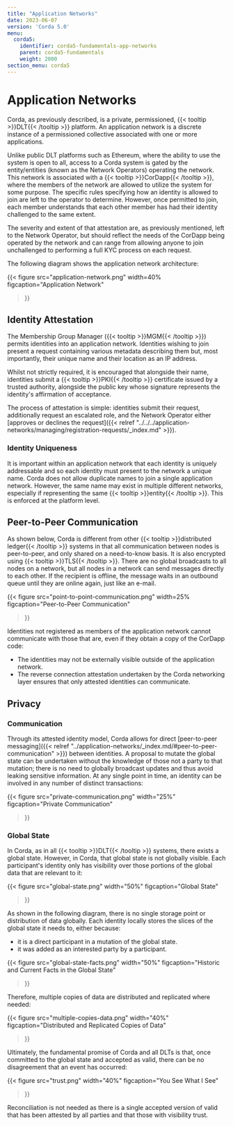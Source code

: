 ```yaml
---
title: "Application Networks"
date: 2023-06-07
version: 'Corda 5.0'
menu:
  corda5:
    identifier: corda5-fundamentals-app-networks
    parent: corda5-fundamentals
    weight: 2000
section_menu: corda5
---
```


# Application Networks

Corda, as previously described, is a private, permissioned, {{< tooltip >}}DLT{{< /tooltip >}} platform.
An application network is a discrete instance of a permissioned collective associated with one or more applications.

Unlike public DLT platforms such as Ethereum, where the ability to use the system is open to all, access to a Corda system is gated by the entity/entities (known as the Network Operators) operating the network. 
This network is associated with a {{< tooltip >}}CorDapp{{< /tooltip >}}, where the members of the network are allowed to utilize the system for some purpose. The specific rules specifying how an identity is allowed to join are left to the operator to determine. 
However, once permitted to join, each member understands that each other member has had their identity challenged to the same extent. 

The severity and extent of that attestation are, as previously mentioned, left to the Network Operator, but should reflect the needs of the CorDapp being operated by the network and can range from allowing anyone to join unchallenged to performing a full KYC process on each request. 

The following diagram shows the application network architecture:

{{< 
  figure
	 src="application-network.png"
   width=40%
	 figcaption="Application Network"
>}}

## Identity Attestation

The Membership Group Manager ({{< tooltip >}}MGM{{< /tooltip >}}) permits identities into an application network. 
Identities wishing to join present a request containing various metadata describing them but, most importantly, their unique name and their location as an IP address.

Whilst not strictly required, it is encouraged that alongside their name, identities submit a {{< tooltip >}}PKI{{< /tooltip >}} certificate issued by a trusted authority, alongside the public key whose signature represents the identity's affirmation of acceptance. 

The process of attestation is simple: identities submit their request, additionally request an escalated role, and the Network Operator either [approves or declines the request]({{< relref "../../../application-networks/managing/registration-requests/_index.md" >}}).

### Identity Uniqueness

It is important within an application network that each identity is uniquely addressable and so each identity must present to the network a unique name.
Corda does not allow duplicate names to join a single application network.
However, the same name may exist in multiple different networks, especially if representing the same {{< tooltip >}}entity{{< /tooltip >}}. 
This is enforced at the platform level.

## Peer-to-Peer Communication

As shown below, Corda is different from other {{< tooltip >}}distributed ledger{{< /tooltip >}} systems in that all communication between nodes is peer-to-peer, and only shared on a need-to-know basis. It is also encrypted using {{< tooltip >}}TLS{{< /tooltip >}}. 
There are no global broadcasts to all nodes on a network, but all nodes in a network can send messages directly to each other. 
If the recipient is offline, the message waits in an outbound queue until they are online again, just like an e-mail.

{{< 
  figure
	 src="point-to-point-communication.png"
   width=25%
	 figcaption="Peer-to-Peer Communication"
>}}

Identities not registered as members of the application network cannot communicate with those that are, even if they obtain a copy of the CorDapp code:
* The identities may not be externally visible outside of the application network.
* The reverse connection attestation undertaken by the Corda networking layer ensures that only attested identities can communicate. 


## Privacy

### Communication

Through its attested identity model, Corda allows for direct [peer-to-peer messaging]({{< relref "../application-networks/_index.md/#peer-to-peer-communication" >}}) between identities. 
A proposal to mutate the global state can be undertaken without the knowledge of those not a party to that mutation; there is no need to globally broadcast updates and thus avoid leaking sensitive information.
At any single point in time, an identity can be involved in any number of distinct transactions:

{{< 
  figure
	 src="private-communication.png"
   width="25%"
	 figcaption="Private Communication"
>}}

### Global State

In Corda, as in all {{< tooltip >}}DLT{{< /tooltip >}} systems, there exists a global state. 
However, in Corda, that global state is not globally visible. 
Each participant's identity only has visibility over those portions of the global data that are relevant to it:

{{< 
  figure
	 src="global-state.png"
   width="50%"
	 figcaption="Global State"
>}}

As shown in the following diagram, there is no single storage point or distribution of data globally. 
Each identity locally stores the slices of the global state it needs to, either because:
* it is a direct participant in a mutation of the global state.
* it was added as an interested party by a participant.

{{< 
  figure
	 src="global-state-facts.png"
   width="50%"
	 figcaption="Historic and Current Facts in the Global State"
>}}

Therefore, multiple copies of data are distributed and replicated where needed:

{{< 
  figure
	 src="multiple-copies-data.png"
   width="40%"
	 figcaption="Distributed and Replicated Copies of Data"
>}}

Ultimately, the fundamental promise of Corda and all DLTs is that, once committed to the global state and accepted as valid, there can be no disagreement that an event has occurred:

{{< 
  figure
	 src="trust.png"
   width="40%"
	 figcaption="You See What I See"
>}}

Reconciliation is not needed as there is a single accepted version of valid that has been attested by all parties and that those with visibility trust.